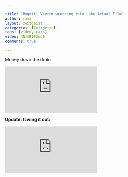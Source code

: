 ```yaml
---

title: 'Bugatti Veyron wrecking into Lake Actual Film'
author: rami
layout: zeitgeist 
categories: [Zeitgeist]
tags: [video, cars]
video: 4NJmB1F2mdE
comments: true

---
```


Money down the drain.

<div class="iframe-container">
  <iframe src="https://www.youtube-nocookie.com/embed/4NJmB1F2mdE" frameborder="0" allow="autoplay; encrypted-media" allowfullscreen></iframe>
</div>

  
__Update: towing it out:__

<div class="iframe-container">
  <iframe src="https://www.youtube-nocookie.com/embed/zVwVx41zX9s" frameborder="0" allow="autoplay; encrypted-media" allowfullscreen></iframe>
</div>
